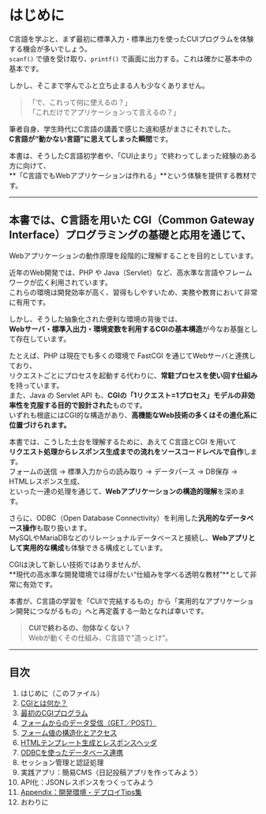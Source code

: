 # はじめに

C言語を学ぶと、まず最初に標準入力・標準出力を使ったCUIプログラムを体験する機会が多いでしょう。  
`scanf()` で値を受け取り、`printf()` で画面に出力する。これは確かに基本中の基本です。

しかし、そこまで学んでふと立ち止まる人も少なくありません。

> 「で、これって何に使えるの？」  
> 「これだけでアプリケーションって言えるの？」

筆者自身、学生時代にC言語の講義で感じた違和感がまさにそれでした。  
**C言語が“動かない言語”に思えてしまった瞬間**です。

本書は、そうしたC言語初学者や、「CUI止まり」で終わってしまった経験のある方に向けて、  
**「C言語でもWebアプリケーションは作れる」**という体験を提供する教材です。

---

## 本書では、C言語を用いた CGI（Common Gateway Interface）プログラミングの基礎と応用を通じて、  
Webアプリケーションの動作原理を段階的に理解することを目的としています。

近年のWeb開発では、PHP や Java（Servlet）など、高水準な言語やフレームワークが広く利用されています。  
これらの環境は開発効率が高く、習得もしやすいため、実務や教育において非常に有用です。

しかし、そうした抽象化された便利な環境の背後では、  
**Webサーバ・標準入出力・環境変数を利用するCGIの基本構造**が今なお基盤として存在しています。

たとえば、PHP は現在でも多くの環境で FastCGI を通じてWebサーバと連携しており、  
リクエストごとにプロセスを起動する代わりに、**常駐プロセスを使い回す仕組み**を持っています。  
また、Java の Servlet API も、**CGIの「1リクエスト=1プロセス」モデルの非効率性を克服する目的で設計された**ものです。  
いずれも根底にはCGI的な構造があり、**高機能なWeb技術の多くはその進化系に位置づけられます。**

本書では、こうした土台を理解するために、あえて C言語とCGI を用いて  
**リクエスト処理からレスポンス生成までの流れをソースコードレベルで自作**します。  
フォームの送信 → 標準入力からの読み取り → データパース → DB保存 → HTMLレスポンス生成、  
といった一連の処理を通じて、**Webアプリケーションの構造的理解**を深めます。

さらに、ODBC（Open Database Connectivity）を利用した**汎用的なデータベース操作**も取り扱います。  
MySQLやMariaDBなどのリレーショナルデータベースと接続し、**Webアプリとして実用的な構成**も体験できる構成としています。

CGIは決して新しい技術ではありませんが、  
**現代の高水準な開発環境では得がたい“仕組みを学べる透明な教材”**として非常に有効です。

本書が、C言語の学習を「CUIで完結するもの」から「実用的なアプリケーション開発につながるもの」へと再定義する一助となれば幸いです。

> **CUIで終わるの、勿体なくない？**  
> Webが動くその仕組み、C言語で“造っとけ”。

---

## 目次

1. はじめに（このファイル）  
2. [CGIとは何か？](02_CGIとは何か.md)  
3. [最初のCGIプログラム](03_最初のCGIプログラム.md)  
4. [フォームからのデータ受信（GET／POST）](04_フォームからのデータ受信.md)  
5. [フォーム値の構造化とアクセス](05_フォーム値の構造化とアクセス.md)  
6. [HTMLテンプレート生成とレスポンスヘッダ](06_HTMLテンプレート生成とレスポンスヘッダ.md)  
7. [ODBCを使ったデータベース連携](07_ODBCを使ったデータベース連携.md)
8. セッション管理と認証処理  
9. 実践アプリ：簡易CMS（日記投稿アプリを作ってみよう）  
10. API化：JSONレスポンスをつくってみよう
11. [Appendix：開発環境・デプロイTips集](11_Appendix：開発環境・デプロイTips集.md)
12. おわりに
